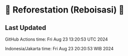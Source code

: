 
# 🌳 Reforestation (Reboisasi) 🌲

## Last Updated

GitHub Actions time: Fri Aug 23 13:20:53 UTC 2024

Indonesia/Jakarta time: Fri Aug 23 20:20:53 WIB 2024
